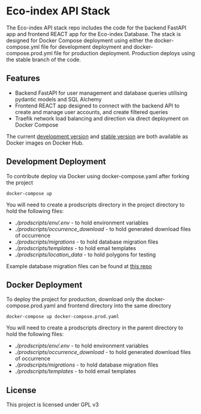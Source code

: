 # Eco-index API Stack

The Eco-index API stack repo includes the code for the backend FastAPI app and frontend REACT app for the Eco-index Database.  The stack is designed for Docker Compose deployment using either the docker-compose.yml file for development deployment and docker-compose.prod.yml file for production deployment.  Production deploys using the stable branch of the code.

## Features

- Backend FastAPI for user management and database queries utilising pydantic models and SQL Alchemy
- Frontend REACT app designed to connect with the backend API to create and manage user accounts, and create filtered queries
- Traefik network load balancing and direction via direct deployment on Docker Compose

The current [development version] and [stable version] are both available as Docker images on Docker Hub.

## Development Deployment

To contribute deploy via Docker using docker-compose.yaml after forking the project
```
docker-compose up
```
You will need to create a prodscripts directory in the project directory to hold the following files:
- *./prodscripts/env/.env* - to hold environment variables
- *./prodscripts/occurrence_download* - to hold generated download files of occurrence
- *./prodscripts/migrations* - to hold database migration files
- *./prodscripts/templates* - to hold email templates
- *./prodscripts/location_data* - to hold polygons for testing

Example database migration files can be found at [this repo]

## Docker Deployment

To deploy the project for production, download only the docker-compose.prod.yaml and frontend directory into the same directory
```
docker-compose up docker-compose.prod.yaml
```
You will need to create a prodscripts directory in the parent directory to hold the following files:
- *./prodscripts/env/.env* - to hold environment variables
- *./prodscripts/occurrence_download* - to hold generated download files of occurrence
- *./prodscripts/migrations* - to hold database migration files
- *./prodscripts/templates* - to hold email templates

## License

This project is licensed under GPL v3

[//]: # (These are reference links used in the body of this note and get stripped out when the markdown processor does its job. There is no need to format nicely because it shouldn't be seen. Thanks SO - http://stackoverflow.com/questions/4823468/store-comments-in-markdown-syntax)

   [development version]: <https://hub.docker.com/layers/190209917/ecoindex/ecoindex-backend/main/images/sha256-02a3d1da1eefbc3b13ca114c7ebf90f9310c01fc53f4157b11d32e047587507d?context=repo>
   [stable version]: <https://hub.docker.com/layers/201226662/ecoindex/ecoindex-backend/stable/images/sha256-130c3e768cd573004e87eef662f7de6dc4f49eb7d253aa1e612c34cf401efa15?context=repo>
   [this repo]: <https://github.com/eco-index/ecoindex-db-migrations>
